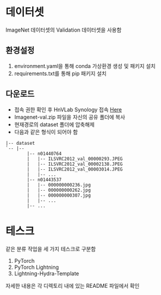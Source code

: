 # 데이터셋
ImageNet 데이터셋의 Validation 데이터셋을 사용함
## 환경설정
1. environment.yaml을 통해 conda 가상환경 생성 및 패키지 설치
2. requirements.txt를 통해 pip 패키지 설치
## 다운로드
- 접속 권한 확인 후 HnVLab Synology 접속 [Here](https://hnvlab.synology.me:5001/)
- Imagenet-val.zip 파일을 자신의 공유 폴더에 복사
- 현재경로의 dataset 폴더에 압축해제
- 다음과 같은 형식이 되어야 함
```shell
|-- dataset
`-- |-- 
        |-- n01440764
        |   |-- ILSVRC2012_val_00000293.JPEG
        |   |-- ILSVRC2012_val_00002138.JPEG
        |   |-- ILSVRC2012_val_00003014.JPEG
        |   |-- ... 
        |-- n01443537
        |   |-- 000000000236.jpg
        |   |-- 000000000262.jpg
        |   |-- 000000000307.jpg
        |   |-- ... 
        |-- ...
```
# 테스크
같은 분류 작업을 세 가지 테스크로 구분함
1. PyTorch
2. PyTorch Lightning
3. Lightning-Hydra-Template

자세한 내용은 각 디렉토리 내에 있는 README 파일에서 확인